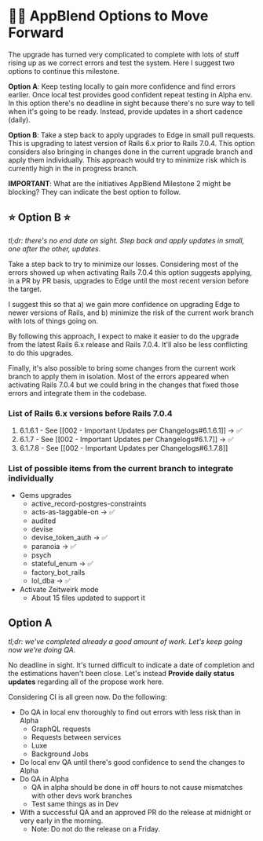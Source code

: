 # 👌🏽 AppBlend Options to Move Forward

The upgrade has turned very complicated to complete with lots of stuff rising up as we correct errors and test the system. Here I suggest two options to continue this milestone.

**Option A**: Keep testing locally to gain more confidence and find errors earlier. Once local test provides good confident repeat testing in Alpha env. In this option there's no deadline in sight because there's no sure way to tell when it's going to be ready. Instead, provide updates in a short cadence (daily).

**Option B**: Take a step back to apply upgrades to Edge in small pull requests. This is upgrading to latest version of Rails 6.x prior to Rails 7.0.4. This option considers also bringing in changes done in the current upgrade branch and apply them individually. This approach would try to minimize risk which is currently high in the in progress branch.

**IMPORTANT**: What are the initiatives AppBlend Milestone 2 might be blocking? They can indicate the best option to follow.

## ⭐️ Option B ⭐️

*tl;dr: there's no end date on sight. Step back and apply updates in small, one after the other, updates.*

Take a step back to try to minimize our losses. Considering most of the errors showed up when activating Rails 7.0.4 this option suggests applying, in a PR by PR basis, upgrades to Edge until the most recent version before the target.

I suggest this so that a) we gain more confidence on upgrading Edge to newer versions of Rails, and b) minimize the risk of the current work branch with lots of things going on.

By following this approach, I expect to make it easier to do the upgrade from the latest Rails 6.x release and Rails 7.0.4. It'll also be less conflicting to do this upgrades.

Finally, it's also possible to bring some changes from the current work branch to apply them in isolation. Most of the errors appeared when activating Rails 7.0.4 but we could bring in the changes that fixed those errors and integrate them in the codebase.

### List of Rails 6.x versions before Rails 7.0.4

1. 6.1.6.1 - See [[002 - Important Updates per Changelogs#6.1.6.1]] -> ✅
2. 6.1.7 - See [[002 - Important Updates per Changelogs#6.1.7]] -> ✅
3. 6.1.7.8 - See [[002 - Important Updates per Changelogs#6.1.7.8]]

### List of possible items from the current branch to integrate individually

- Gems upgrades
	- active_record-postgres-constraints
	- acts-as-taggable-on -> ✅
	- audited
	- devise
	- devise_token_auth -> ✅
	- paranoia -> ✅
	- psych
	- stateful_enum -> ✅
	- factory_bot_rails
	- lol_dba -> ✅
- Activate Zeitweirk mode
	- About 15 files updated to support it

## Option A

*tl;dr: we've completed already a good amount of work. Let's keep going now we're doing QA.*

No deadline in sight. It's turned difficult to indicate a date of completion and the estimations haven't been close. Let's instead **Provide daily status updates** regarding all of the propose work here.

Considering CI is all green now. Do the following:

- Do QA in local env thoroughly to find out errors with less risk than in Alpha
	- GraphQL requests
	- Requests between services
	- Luxe
	- Background Jobs
- Do local env QA until there's good confidence to send the changes to Alpha
- Do QA in Alpha
	- QA in alpha should be done in off hours to not cause mismatches with other devs work branches
	- Test same things as in Dev
- With a successful QA and an approved PR do the release at midnight or very early in the morning.
	- Note: Do not do the release on a Friday.